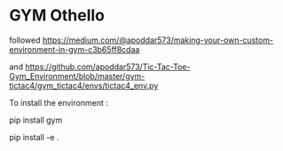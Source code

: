 # GYM Othello

followed https://medium.com/@apoddar573/making-your-own-custom-environment-in-gym-c3b65ff8cdaa

and https://github.com/apoddar573/Tic-Tac-Toe-Gym_Environment/blob/master/gym-tictac4/gym_tictac4/envs/tictac4_env.py

To install the environment : 

pip install gym

pip install -e .
